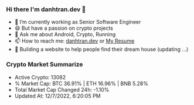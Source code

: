 ### Hi there I'm danhtran.dev 👋

- 🔭 I’m currently working as Senior Software Engineer
- 😄 But have a passion on crypto projects
- 💬 Ask me about Android, Crypto, Running 
- 📫 How to reach me: <a href="https://danhtran.dev" target="_blank">danhtran.dev</a> or <a href="Dan-Resume.pdf" target="_blank">My Resume</a>
- 🌱 Building a website to help people find their dream house (updating ...)

### Crypto Market Summarize
- Active Crypto: 13082
- % Market Cap: BTC 36.91% | ETH 16.96% | BNB 5.28%
- Total Market Cap Changed 24h: -1.10%
- Updated At: 12/7/2022, 6:20:05 PM
